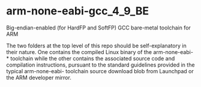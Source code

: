 # arm-none-eabi-gcc_4_9_BE

Big-endian-enabled (for HardFP and SoftFP) GCC bare-metal toolchain for ARM 

The two folders at the top level of this repo should be self-explanatory 
in their nature. One contains the compiled Linux binary of the 
arm-none-eabi-* toolchain while the other contains the associated source 
code and compilation instructions, pursuant to the standard guidelines 
provided in the typical arm-none-eabi- toolchain source download blob 
from Launchpad or the ARM developer mirror.
